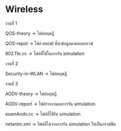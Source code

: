 # Wireless
งานที่ 1 

QOS-theory -> ไฟล์ทฤษฏี

QOS-repot  -> ไฟล์ excel ที่นำข้อมูลมาพลอตกราฟ

802.11e.cc -> ไฟล์ที่ใช้ในการรัน simulation

งานที่ 2

Security-in-WLAN -> ไฟล์ทฤษฏี

งานที่ 3

AODV-theory -> ไฟล์ทฤษฏี

AODV-report -> ไฟล์รายงานผลการรัน simulation

examAodv.cc -> ไฟล์ที่ใช้รัน simulation

netanim.xml -> ไฟล์ที่ได้จากการรัน simulation ให้เป็นกราฟฟิค

